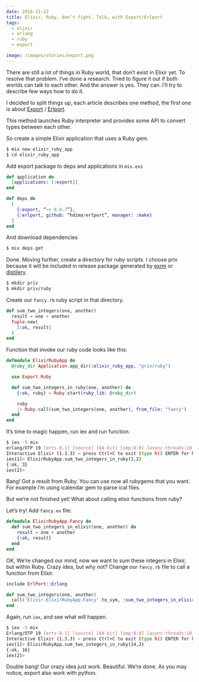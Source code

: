 ```yaml
---
date: 2016-11-22
title: Elixir, Ruby, don’t fight. Talk… with Export/Erlport
tags:
  - elixir
  - erlang
  - ruby
  - export

image: /images/stories/export.png
---
```


There are still a lot of things in Ruby world, that don’t exist in Elixir yet. To resolve that problem. I’ve done a research. Tried to figure it out if both worlds can talk to each other. And the answer is yes. They can. I’ll try to describe few ways how to do it.

I decided to split things up, each article describes one method, the first one is about [Export](https://github.com/fazibear/export) / [Erlport](http://erlport.org/).

This method launches Ruby interpreter and provides some API to convert types between each other.

So create a simple Elixir application that uses a Ruby gem.

```bash
$ mix new elixir_ruby_app
$ cd elixir_ruby_app
```

Add export package to deps and applications in `mix.exs`

```elixir
def application do
  [applications: [:export]]
end

def deps do
  [
    {:export, “~> 0.0.7”},
    {:erlport, github: “hdima/erlport”, manager: :make}
  ]
end
```

And download dependencies

```bash
$ mix deps.get
```

Done. Moving further, create a directory for ruby scripts. I choose priv because it will be included in release package generated by [exrm](https://github.com/bitwalker/exrm) or [distilery](https://github.com/bitwalker/distillery).

```bash
$ mkdir priv
$ mkdir priv/ruby
```

Create our `fancy.rb` ruby script in that directory.

```elixir
def sum_two_integers(one, another)
  result = one + another
  Tuple.new(
    [:ok, result]
  )
end
```

Function that invoke our ruby code looks like this:

```elixir
defmodule ElixirRubyApp do
  @ruby_dir Application.app_dir(:elixir_ruby_app, "priv/ruby")

  use Export.Ruby

  def sum_two_integers_in_ruby(one, another) do
    {:ok, ruby} = Ruby.start(ruby_lib: @ruby_dir)

    ruby
    |> Ruby.call(sum_two_integers(one, another), from_file: "fancy")
  end
end
```

It’s time to magic happen, run iex and run function.

```bash
$ iex -S mix
erlang/OTP 19 [erts-8.1] [source] [64-bit] [smp:8:8] [async-threads:10] [hipe] [kernel-poll:false]
Interactive Elixir (1.3.3) — press Ctrl+C to exit (type h() ENTER for help)
iex(1)> ElixirRubyApp.sum_two_integers_in_ruby(1,2)
{:ok, 3}
iex(2)>
```

Bang! Got a result from Ruby. You can use now all rubygems that you want. For example I’m using icalendar gem to parse ical files.

But we’re not finished yet! What about calling elixir functions from ruby?

Let’s try! Add `fancy.ex` file:

```elixir
defmodule ElixirRubyApp.Fancy do
  def sum_two_integers_in_elixir(one, another) do
    result = one + another
    {:ok, result}
  end
end
```

OK, We’re changed our mind, now we want to sum these integers in Elixir, but within Ruby. Crazy idea, but why not? Change our `fancy.rb` file to call a function from Elixir.

```elixir
include ErlPort::Erlang

def sum_two_integers(one, another)
  call('Elixir.ElixirRubyApp.Fancy'.to_sym, :sum_two_integers_in_elixir, [one, another])
end
```

Again, run `iex`, and see what will happen.

```bash
$ iex -S mix
Erlang/OTP 19 [erts-8.1] [source] [64-bit] [smp:8:8] [async-threads:10] [hipe] [kernel-poll:false]
Interactive Elixir (1.3.3) — press Ctrl+C to exit (type h() ENTER for help)
iex(1)> ElixirRubyApp.sum_two_integers_in_ruby(14,2)
{:ok, 16}
iex(2)>
```

Double bang! Our crazy idea just work. Beautiful. We’re done. As you may notice, export also work with python.
